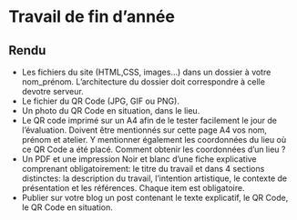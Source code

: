 # Travail de fin d’année

## Rendu

- Les fichiers du site (HTML,CSS, images…) dans un dossier à votre nom_prénom. L’architecture du dossier doit correspondre à celle devotre serveur.
- Le fichier du QR Code (JPG, GIF ou PNG).
- Un photo du QR Code en situation, dans le lieu.
- Le QR code imprimé sur un A4 afin de le tester facilement le jour de l’évaluation. Doivent être mentionnés sur cette page A4 vos nom, prénom et atelier. Y mentionner également les coordonnées du lieu où ce QR Code a été placé. Comment obtenir les coordonnées d’un lieu ?
- Un PDF et une impression Noir et blanc d’une fiche explicative comprenant obligatoirement: le titre du travail et dans 4 sections distinctes: la description du travail, l’intention artistique, le contexte de présentation et les références. Chaque item est obligatoire.
- Publier sur votre blog un post contenant le texte explicatif, le QR Code, le QR Code en situation.
